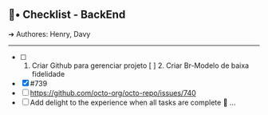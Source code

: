 ## 📝• Checklist - BackEnd

➔ Authores: Henry, Davy

---
- [ ] 1. Criar Github para gerenciar projeto
[ ] 2. Criar Br-Modelo de baixa fidelidade
- [x] #739
- [ ] https://github.com/octo-org/octo-repo/issues/740
- [ ] Add delight to the experience when all tasks are complete :tada:
...